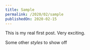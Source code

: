 ```yaml
---
title: Sample
permalink: /2020/02/sample
publishedOn: 2020-02-15
---
```


This is my real first post. Very exciting.

Some other _styles_ to show off 

